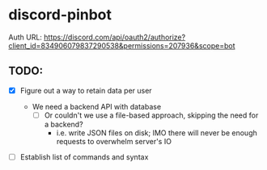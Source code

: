 # discord-pinbot

Auth URL: https://discord.com/api/oauth2/authorize?client_id=834906079837290538&permissions=207936&scope=bot

## TODO:

- [x] Figure out a way to retain data per user
  - We need a backend API with database
    - [ ] Or couldn't we use a file-based approach, skipping the need for a backend?
      - i.e. write JSON files on disk; IMO there will never be enough requests to overwhelm server's IO

- [ ] Establish list of commands and syntax

